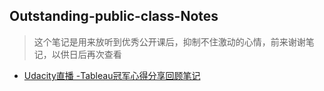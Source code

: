 ## Outstanding-public-class-Notes
> 这个笔记是用来放听到优秀公开课后，抑制不住激动的心情，前来谢谢笔记，以供日后再次查看

- [Udacity直播 -Tableau冠军心得分享回顾笔记](https://github.com/AAAlvin/Outstanding-public-class-Notes/blob/master/file/Udacity%E7%9B%B4%E6%92%AD%20-Tableau%E5%86%A0%E5%86%9B%E5%BF%83%E5%BE%97%E5%88%86%E4%BA%AB%E5%9B%9E%E9%A1%BE%E7%AC%94%E8%AE%B0.html)

